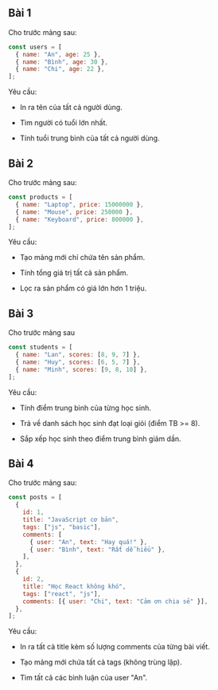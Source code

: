 ## Bài 1

Cho trước mảng sau:

```js
const users = [
  { name: "An", age: 25 },
  { name: "Bình", age: 30 },
  { name: "Chi", age: 22 },
];
```

Yêu cầu:

- In ra tên của tất cả người dùng.

- Tìm người có tuổi lớn nhất.

- Tính tuổi trung bình của tất cả người dùng.

## Bài 2

Cho trước mảng sau:

```js
const products = [
  { name: "Laptop", price: 15000000 },
  { name: "Mouse", price: 250000 },
  { name: "Keyboard", price: 800000 },
];
```

Yêu cầu:

- Tạo mảng mới chỉ chứa tên sản phẩm.

- Tính tổng giá trị tất cả sản phẩm.

- Lọc ra sản phẩm có giá lớn hơn 1 triệu.

## Bài 3

Cho trước mảng sau

```js
const students = [
  { name: "Lan", scores: [8, 9, 7] },
  { name: "Huy", scores: [6, 5, 7] },
  { name: "Minh", scores: [9, 8, 10] },
];
```

Yêu cầu:

- Tính điểm trung bình của từng học sinh.

- Trả về danh sách học sinh đạt loại giỏi (điểm TB >= 8).

- Sắp xếp học sinh theo điểm trung bình giảm dần.

## Bài 4

Cho trước mảng sau:

```js
const posts = [
  {
    id: 1,
    title: "JavaScript cơ bản",
    tags: ["js", "basic"],
    comments: [
      { user: "An", text: "Hay quá!" },
      { user: "Bình", text: "Rất dễ hiểu" },
    ],
  },
  {
    id: 2,
    title: "Học React không khó",
    tags: ["react", "js"],
    comments: [{ user: "Chi", text: "Cảm ơn chia sẻ" }],
  },
];
```

Yêu cầu:

- In ra tất cả title kèm số lượng comments của từng bài viết.

- Tạo mảng mới chứa tất cả tags (không trùng lặp).

- Tìm tất cả các bình luận của user "An".
